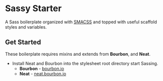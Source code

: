 # Sassy Starter

A Sass boilerplate organized with [SMACSS](https://smacss.com/) and topped with useful scaffold styles and variables.


## Get Started

These boilerplate requires mixins and extends from **Bourbon**, and **Neat**.

- Install Neat and Bourbon into the stylesheet root directory start Sassing.
  - **Bourbon** - [bourbon.io](http://bourbon.io/)
  - **Neat** - [neat.bourbon.io](http://neat.bourbon.io/)
